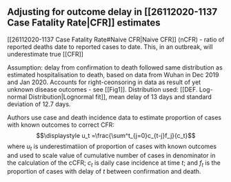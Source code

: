 ## Adjusting for outcome delay in [[26112020-1137 Case Fatality Rate|CFR]] estimates

[[26112020-1137 Case Fatality Rate#Naive CFR|Naive CFR]] (nCFR) - ratio of reported deaths date to reported cases to date. This, in an outbreak, will underestimate true [[CFR]]

Assumption: delay from confirmation to death followed same distribution as estimated hospitalisation to death, based on data from Wuhan in Dec 2019 and Jan 2020. Accounts for right-ceonsoring in data as result of yet unknown disease outcomes - see [[Fig1]]. Distribution used: [[DEF. Log-normal Distribution|Lognormal fit]], mean delay of 13 days and standard deviation of 12.7 days.

Authors use case and death incidence data to estimate proportion of cases with known outcomes to correct CFR:
$$\displaystyle u_t =\frac{\sum^t_{j=0}c_{t-j}f_j}{c_t}$$
where $u_t$ is underestimatiion of proportion of cases with known outcomes and used to scale value of cumulative number of cases in denominator in the calculation of the cCFR; $c_t$ is daily case incidence at time $t$; and $f_t$ is the proportion of cases with delay of $t$ between confirmation and death.
